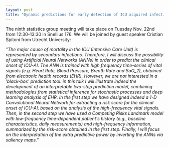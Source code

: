 ```yaml
---
layout: post
title: "Dynamic predictions for early detection of ICU acquired infections (ICU-AI). (Cristian Spitoni)" 
---
```


The ninth statistics group meeting will take place on Tuesday Nov. 22nd from 12:30-13:30 in Snellius 176. 
We will be joined by guest speaker Cristian Spitoni from Utrecht University:  

<em>
"The major cause of mortality in the ICU (Intensive Care Unit) is represented by secondary infections. Therefore, I will discuss the possibility of using Artificial Neural Networks (ANNs) in order to predict the clinical onset of ICU-AI. The ANN is trained with high frequency time-series of vital signals (e.g. Heart Rate, Blood Pressure, Breath Rate and SaO_2), obtained from electronic health records (EHR).
</em>

<em>
However, we are not interested in a 'black-box'  prediction tool: in this talk I will illustrate indeed  the development of an interpretable  two-step prediction model, combining methodologies from statistical inference for stochastic processes and deep learning analysis of EHR.
</em>

<em>
In the first step we have designed indeed  a 1-D Convolutional Neural Network for extracting a risk score for the clinical onset of ICU-AI, based on the analysis of the high-frequency vital signals.  Then, in the second step we have used a Competing Risks Landmark model  with low-frequency time-dependent patient's history (e.g., baseline characteristics, daily measurements) and high-frequency information, summarized by the risk-score obtained in the first step.
</em>

<em>
Finally, I will focus on the interpretation of the extra predictive power by inverting the ANNs via saliency maps."
</em>
